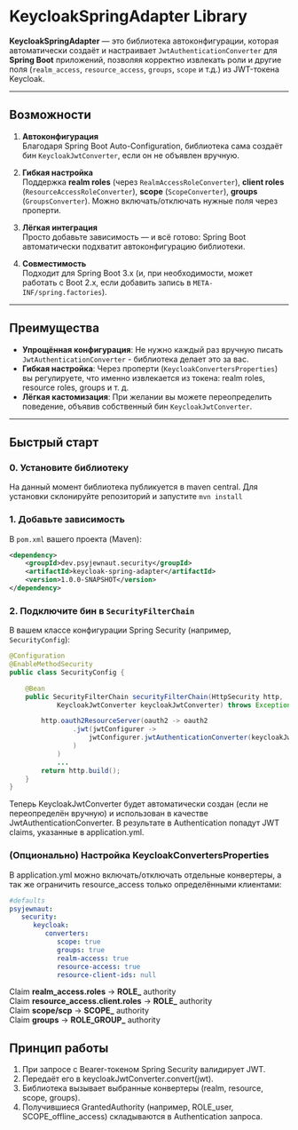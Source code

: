 # KeycloakSpringAdapter Library

**KeycloakSpringAdapter** — это библиотека автоконфигурации, которая автоматически создаёт и настраивает `JwtAuthenticationConverter` для **Spring Boot** приложений, позволяя корректно извлекать роли и другие поля (`realm_access`, `resource_access`, `groups`, `scope` и т.д.) из JWT-токена Keycloak.

---

## Возможности

1. **Автоконфигурация**  
   Благодаря Spring Boot Auto-Configuration, библиотека сама создаёт бин `KeycloakJwtConverter`, если он не объявлен вручную.

2. **Гибкая настройка**  
   Поддержка **realm roles** (через `RealmAccessRoleConverter`), **client roles** (`ResourceAccessRoleConverter`), **scope** (`ScopeConverter`), **groups** (`GroupsConverter`). Можно включать/отключать нужные поля через проперти.

3. **Лёгкая интеграция**  
   Просто добавьте зависимость — и всё готово: Spring Boot автоматически подхватит автоконфигурацию библиотеки.

4. **Совместимость**  
   Подходит для Spring Boot 3.x (и, при необходимости, может работать с Boot 2.x, если добавить запись в `META-INF/spring.factories`).

---

## Преимущества

- **Упрощённая конфигурация**: Не нужно каждый раз вручную писать `JwtAuthenticationConverter` - библиотека делает это за вас.
- **Гибкая настройка**: Через проперти (`KeycloakConvertersProperties`) вы регулируете, что именно извлекается из токена: realm roles, resource roles, groups и т. д.
- **Лёгкая кастомизация**: При желании вы можете переопределить поведение, объявив собственный бин `KeycloakJwtConverter`.

---

## Быстрый старт

### 0. Установите библиотеку
На данный момент библиотека публикуется в maven central. Для установки склонируйте репозиторий и запустите `mvn install`

### 1. Добавьте зависимость

В `pom.xml` вашего проекта (Maven):

```xml
<dependency>
    <groupId>dev.psyjewnaut.security</groupId>
    <artifactId>keycloak-spring-adapter</artifactId>
    <version>1.0.0-SNAPSHOT</version>
</dependency>
```

### 2. Подключите бин в `SecurityFilterChain`

В вашем классе конфигурации Spring Security (например, `SecurityConfig`):

```java
@Configuration
@EnableMethodSecurity
public class SecurityConfig {

    @Bean
    public SecurityFilterChain securityFilterChain(HttpSecurity http,
            KeycloakJwtConverter keycloakJwtConverter) throws Exception {

        http.oauth2ResourceServer(oauth2 -> oauth2
                .jwt(jwtConfigurer ->
                    jwtConfigurer.jwtAuthenticationConverter(keycloakJwtConverter)
                )
            )
            ...
        return http.build();
    }
}
```

Теперь KeycloakJwtConverter будет автоматически создан (если не переопределён вручную) и использован в качестве JwtAuthenticationConverter. 
В результате в Authentication попадут JWT claims, указанные в application.yml.

### (Опционально) Настройка KeycloakConvertersProperties
В application.yml можно включать/отключать отдельные конвертеры, а так же ограничить resource_access только определёнными клиентами:

```yaml
#defaults
psyjewnaut:
   security:
      keycloak:
         converters:
            scope: true
            groups: true
            realm-access: true
            resource-access: true
            resource-client-ids: null
```
Claim <b> realm_access.roles</b> → <b>ROLE_</b> authority<br>
Claim <b>resource_access.client.roles</b> → <b>ROLE_</b> authority<br>
Claim <b>scope/scp</b> → <b>SCOPE_</b> authority<br>
Claim <b>groups</b> → <b>ROLE_GROUP_</b> authority


## Принцип работы

1. При запросе с Bearer-токеном Spring Security валидирует JWT.
2. Передаёт его в keycloakJwtConverter.convert(jwt).
3. Библиотека вызывает выбранные конвертеры (realm, resource, scope, groups).
4. Получившиеся GrantedAuthority (например, ROLE_user, SCOPE_offline_access) складываются в Authentication запроса.

